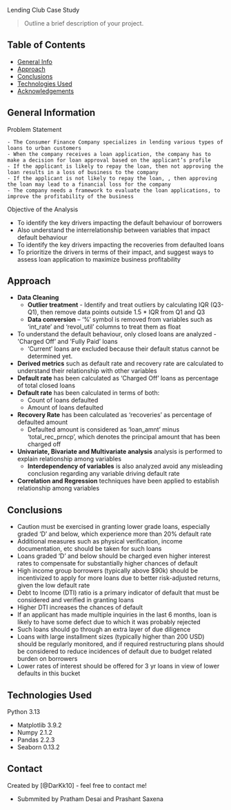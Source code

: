Lending Club Case Study
> Outline a brief description of your project.


## Table of Contents
* [General Info](#general-information)
* [Approach](#Approach)
* [Conclusions](#conclusions)
* [Technologies Used](#technologies-used)
* [Acknowledgements](#acknowledgements)

<!-- You can include any other section that is pertinent to your problem -->

## General Information
 Problem Statement
   
    - The Consumer Finance Company specializes in lending various types of loans to urban customers
    - When the company receives a loan application, the company has to make a decision for loan approval based on the applicant’s profile
    - If the applicant is likely to repay the loan, then not approving the loan results in a loss of business to the company
    - If the applicant is not likely to repay the loan, , then approving the loan may lead to a financial loss for the company
    - The company needs a framework to evaluate the loan applications, to improve the profitability of the business

Objective of the Analysis
  - To identify the key drivers impacting the default behaviour of borrowers
  - Also understand the interrelationship between variables that impact default behaviour
  - To identify the key drivers impacting the recoveries from defaulted loans
  - To prioritize the drivers in terms of their impact, and suggest ways to assess loan application to maximize business profitability

## Approach
- **Data Cleaning**
    - **Outlier treatment** - Identify and treat outliers by calculating IQR (Q3-Q1), then remove data points outside 1.5 * IQR from Q1 and Q3
    - **Data conversion** – ‘%’ symbol is removed from variables such as ‘int_rate’ and ‘revol_util’ columns to treat them as float
- To understand the default behaviour, only closed loans are analyzed - 'Charged Off’ and 'Fully Paid’ loans
    - ‘Current’ loans are excluded because their default status cannot be determined yet.
- **Derived metrics** such as default rate and recovery rate are calculated to understand their relationship with other variables
- **Default rate** has been calculated as ‘Charged Off’ loans as percentage of total closed loans
- **Default rate** has been calculated in terms of both:
    - Count of loans defaulted
    - Amount of loans defaulted
- **Recovery Rate** has been calculated as ‘recoveries’ as percentage of defaulted amount
    - Defaulted amount is considered as ‘loan_amnt’ minus ‘total_rec_prncp’, which denotes the principal amount that has been charged off
- **Univariate, Bivariate and Multivariate analysis** analysis is performed to explain relationship among variables
    - **Interdependency of variables** is also analyzed avoid any misleading conclusion regarding any variable driving default rate
- **Correlation and Regression** techniques have been applied to establish relationship among variables


 

<!-- You don't have to answer all the questions - just the ones relevant to your project. -->

## Conclusions

  - Caution must be exercised in granting lower grade loans, especially graded ‘D’ and below, which experience more than 20% default rate
  - Additional measures such as physical verification, income documentation, etc should be taken for such loans
  - Loans graded ‘D’ and below should be charged even higher interest rates to compensate for substantially higher chances of default
  - High income group borrowers (typically above $90k) should be incentivized to apply for more loans due to better risk-adjusted returns, given the low
    default rate
  - Debt to Income (DTI) ratio is a primary indicator of default that must be considered and verified in granting loans
  - Higher DTI increases the chances of default
  - If an applicant has made multiple inquiries in the last 6 months, loan is likely to have some defect due to which it was probably rejected
  - Such loans should go through an extra layer of due diligence
  - Loans with large installment sizes (typically higher than 200 USD) should be regularly monitored, and if required restructuring plans should be considered
    to reduce incidences of default due to budget related burden on borrowers
  - Lower rates of interest should be offered for 3 yr loans in view of lower defaults in this bucket


<!-- You don't have to answer all the questions - just the ones relevant to your project. -->


## Technologies Used
  Python 3.13 
  - Matplotlib 3.9.2
  - Numpy 2.1.2
  - Pandas 2.2.3
  - Seaborn 0.13.2
<!-- As the libraries versions keep on changing, it is recommended to mention the version of library used in this project -->

## Contact
Created by [@DarKk10] - feel free to contact me!
- Submmited by Pratham Desai and Prashant Saxena


<!-- Optional -->
<!-- ## License -->
<!-- This project is open source and available under the [... License](). -->

<!-- You don't have to include all sections - just the one's relevant to your project -->
